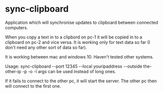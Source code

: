 # sync-clipboard
Application which will synchronise updates to clipboard between connected computers.

When you copy a text in to a clipbord on pc-1 it will be copied in to a clipboard on pc-2 and vice versa. 
It is working only for text data so far (I don't need any other sort of data so far). 

It is working between mac and windows 10. 
Haven't tested other systems.

Usage: 
sync-clipboard --port 12345 --local youripaddress --outside the-other-ip
-p -o -l args can be used instead of long ones.

If it fails to connect to the other pc, it will start the server. The other pc then will connect to the first one.



